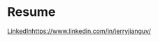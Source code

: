 # Resume
[LinkedIn](https://www.linkedin.com/in/jerryjianguv/)https://www.linkedin.com/in/jerryjianguv/
